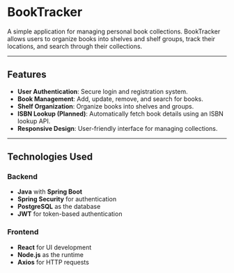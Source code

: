 # BookTracker

A simple application for managing personal book collections. BookTracker allows users to organize books into shelves and shelf groups, track their locations, and search through their collections.

---

## Features

- **User Authentication**: Secure login and registration system.
- **Book Management**: Add, update, remove, and search for books.
- **Shelf Organization**: Organize books into shelves and groups.
- **ISBN Lookup (Planned)**: Automatically fetch book details using an ISBN lookup API.
- **Responsive Design**: User-friendly interface for managing collections.

---

## Technologies Used

### Backend
- **Java** with **Spring Boot**
- **Spring Security** for authentication
- **PostgreSQL** as the database
- **JWT** for token-based authentication

### Frontend
- **React** for UI development
- **Node.js** as the runtime
- **Axios** for HTTP requests
